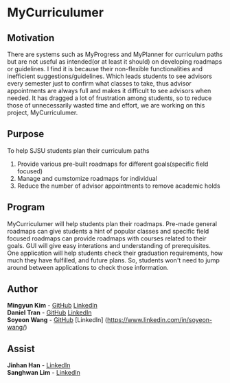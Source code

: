 # MyCurriculumer

## Motivation
There are systems such as MyProgress and MyPlanner for curriculum paths but are not useful as intended(or at least it should) on developing roadmaps or guidelines. I find it is because their non-flexible functionalities and inefficient suggestions/guidelines. Which leads students to see advisors every semester just to confirm what classes to take, thus advisor appointments are always full and makes it difficult to see advisors when needed.
It has dragged a lot of frustration among students, so to reduce those of unnecessarily wasted time and effort, we are working on this project, MyCurriculumer.

## Purpose
To help SJSU students plan their curriculum paths
1. Provide various pre-built roadmaps for different goals(specific field focused)
2. Manage and cumstomize roadmaps for individual
3. Reduce the number of advisor appointments to remove academic holds

## Program
MyCurriculumer will help students plan their roadmaps. Pre-made general roadmaps can give students a hint of popular classes and specific field focused roadmaps can provide roadmaps with courses related to their goals.
GUI will give easy interations and understanding of prerequisites.
One application will help students check their graduation requirements, how much they have fulfilled, and future plans. So, students won't need to jump around between applications to check those information.

## Author
**Mingyun Kim** - [GitHub](https://www.github.com/mikim42) [LinkedIn](https://www.linkedin.com/in/mingyun-kim/)\
**Daniel Tran** - [GitHub](https://www.github.com/danieltran67) [LinkedIn](https://www.linkedin.com/in/daniel-tran-a95442156/)\
**Soyeon Wang** - [GitHub](https://www.github.com/SoyeonW) [LinkedIn] (https://www.linkedin.com/in/soyeon-wang/)

## Assist
**Jinhan Han** - [LinkedIn](https://www.linkedin.com/in/jinhan-jeremy-han-914871b8)\
**Sanghwan Lim** - [LinkedIn](https://www.linkedin.com/in/sanghwanlim)
